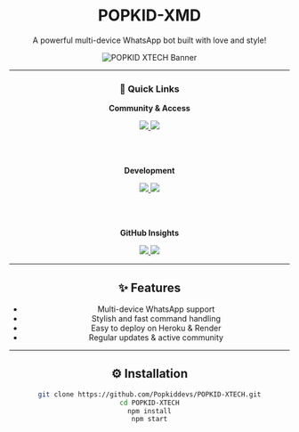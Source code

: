 <div align="center">

# POPKID-XMD  
A powerful multi-device WhatsApp bot built with love and style!

![POPKID XTECH Banner](https://files.catbox.moe/o0q75n.png)

---

### 🚀 Quick Links

**Community & Access**

<a href="https://whatsapp.com/channel/0029VadQrNI8KMqo79BiHr3l" target="_blank">
  <img src="https://img.shields.io/badge/Join-WhatsApp%20Channel-25D366?style=for-the-badge&logo=whatsapp&logoColor=white" />
</a>

<a href="https://popkid.vercel.app/" target="_blank">
  <img src="https://img.shields.io/badge/Scan-QR%20Code-1F2937?style=for-the-badge&logo=vercel" />
</a>

<br><br>

**Development**

<a href="https://github.com/Popkiddevs/POPKID-XTECH/fork" target="_blank">
  <img src="https://img.shields.io/badge/Fork%20on-GitHub-000?style=for-the-badge&logo=github" />
</a>

<a href="https://dashboard.heroku.com/new?template=https://github.com/Popkiddevs/POPKID-XTECH" target="_blank">
  <img src="https://img.shields.io/badge/Deploy%20to-Heroku-6762A6?style=for-the-badge&logo=heroku&logoColor=white" />
</a>

<br><br>

**GitHub Insights**

<a href="https://github.com/Popkiddevs" target="_blank">
  <img src="https://img.shields.io/github/followers/Popkiddevs?label=Follow&style=for-the-badge&logo=github" />
</a>

<a href="https://github.com/Popkiddevs/POPKID-XTECH" target="_blank">
  <img src="https://img.shields.io/github/stars/Popkiddevs/POPKID-XTECH?label=Stars&style=for-the-badge&logo=github" />
</a>

---

## ✨ Features

- Multi-device WhatsApp support  
- Stylish and fast command handling  
- Easy to deploy on Heroku & Render  
- Regular updates & active community  

---

## ⚙️ Installation

```bash
git clone https://github.com/Popkiddevs/POPKID-XTECH.git
cd POPKID-XTECH
npm install
npm start
